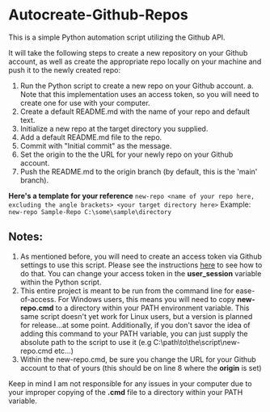 # Autocreate-Github-Repos
This is a simple Python automation script utilizing the Github API.

It will take the following steps to create a new repository on your Github account, as well as create the appropriate repo locally on your machine and push it to the newly created repo:
1. Run the Python script to create a new repo on your Github account.
   a. Note that this implementation uses an access token, so you will need to create one for use with your computer.
2. Create a default README.md with the name of your repo and default text.
3. Initialize a new repo at the target directory you supplied.
4. Add a default README.md file to the repo.
5. Commit with "Initial commit" as the message.
6. Set the origin to the the URL for your newly repo on your Github account.
7. Push the README.md to the origin branch (by default, this is the 'main' branch).

**Here's a template for your reference**
`new-repo <name of your repo here, excluding the angle brackets> <your target directory here>`
Example:
`new-repo Sample-Repo C:\some\sample\directory`

## Notes:
1. As mentioned before, you will need to create an access token via Github settings to use this script. Please see the instructions [here](https://docs.github.com/en/free-pro-team@latest/github/authenticating-to-github/creating-a-personal-access-token) to see how to do that. You can change your access token in the **user_session** variable within the Python script.
2. This entire project is meant to be run from the command line for ease-of-access. For Windows users, this means you will need to copy **new-repo.cmd** to a directory within your PATH environment variable. This same script doesn't yet work for Linux users, but a version is planned for release...at some point. Additionally, if you don't savor the idea of adding this command to your PATH variable, you can just supply the absolute path to the script to use it (e.g C:\path\to\the\script\new-repo.cmd etc...)
3. Within the new-repo.cmd, be sure you change the URL for your Github account to that of yours (this should be on line 8 where the **origin** is set)


Keep in mind I am not responsible for any issues in your computer due to your improper copying of the **.cmd** file to a directory within your PATH variable.